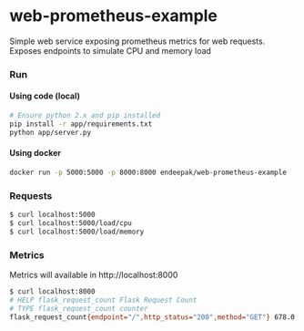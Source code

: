 # web-prometheus-example

Simple web service exposing prometheus metrics for web requests. Exposes endpoints to simulate CPU and memory load

### Run

#### Using code (local)

```sh
# Ensure python 2.x and pip installed
pip install -r app/requirements.txt
python app/server.py
```

#### Using docker

```sh
docker run -p 5000:5000 -p 8000:8000 endeepak/web-prometheus-example
```

### Requests

```sh
$ curl localhost:5000
$ curl localhost:5000/load/cpu
$ curl localhost:5000/load/memory
```

### Metrics

Metrics will available in http://localhost:8000

```sh
$ curl localhost:8000
# HELP flask_request_count Flask Request Count
# TYPE flask_request_count counter
flask_request_count{endpoint="/",http_status="200",method="GET"} 678.0
```
